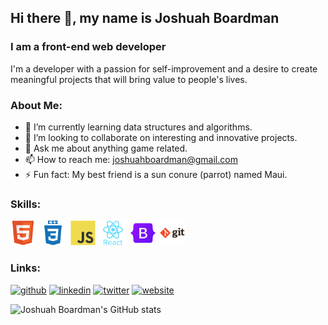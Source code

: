 ## Hi there 👋, my name is Joshuah Boardman
### I am a front-end web developer
I'm a developer with a passion for self-improvement and a desire to create meaningful projects that will bring value to people's lives.

### About Me:
- 🌱 I’m currently learning data structures and algorithms. 
- 👯 I’m looking to collaborate on interesting and innovative projects. 
- 💬 Ask me about anything game related.  
- 📫 How to reach me: joshuahboardman@gmail.com 
- ⚡ Fun fact: My best friend is a sun conure (parrot) named Maui. 

### Skills:
<div>
  <img src="https://github.com/devicons/devicon/blob/master/icons/html5/html5-original.svg" title="HTML5" alt="HTML" width="40" height="40"/>&nbsp;
  <img src="https://github.com/devicons/devicon/blob/master/icons/css3/css3-plain-wordmark.svg"  title="CSS3" alt="CSS" width="40" height="40"/>&nbsp;
  <img src="https://github.com/devicons/devicon/blob/master/icons/javascript/javascript-original.svg" title="JavaScript" alt="JavaScript" width="40" height="40"/>&nbsp;
  <img src="https://github.com/devicons/devicon/blob/master/icons/react/react-original-wordmark.svg" title="React" alt="React" width="40" height="40"/>&nbsp;
  <img src="https://github.com/devicons/devicon/blob/master/icons/bootstrap/bootstrap-original.svg" title="Bootstrap" **alt="Bootstrap" width="40" height="40"/>&nbsp;
  <img src="https://github.com/devicons/devicon/blob/master/icons/git/git-original-wordmark.svg" title="Git" **alt="Git" width="40" height="40"/>&nbsp;
</div>

### Links:

[<img src='https://cdn.jsdelivr.net/npm/simple-icons@3.0.1/icons/github.svg' alt='github' height='40'>](https://github.com/JoshuahBoardman) [<img src='https://cdn.jsdelivr.net/npm/simple-icons@3.0.1/icons/linkedin.svg' alt='linkedin' height='40'>](https://www.linkedin.com/in/https://www.linkedin.com/in/joshuahboardman//) [<img src='https://cdn.jsdelivr.net/npm/simple-icons@3.0.1/icons/twitter.svg' alt='twitter' height='40'>](https://twitter.com/https://twitter.com/JoshuahBoardman) [<img src='https://cdn.jsdelivr.net/npm/simple-icons@3.0.1/icons/icloud.svg' alt='website' height='40'>](https://www.joshuahboardman.com/)  

![Joshuah Boardman's GitHub stats](https://github-readme-stats.vercel.app/api?username=JoshuahBoardman&show_icons=true&theme=tokyonight)  


